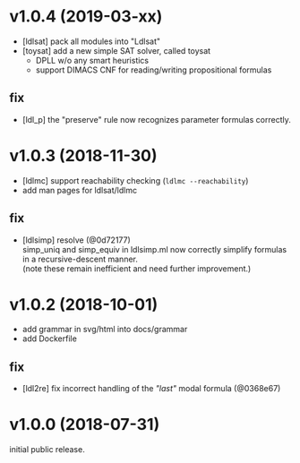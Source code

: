 # v1.0.4 (2019-03-xx)

- [ldlsat] pack all modules into "Ldlsat"
- [toysat] add a new simple SAT solver, called toysat
  - DPLL w/o any smart heuristics
  - support DIMACS CNF for reading/writing propositional formulas

## fix
- [ldl_p] the "preserve" rule now recognizes parameter formulas correctly.

# v1.0.3 (2018-11-30)

- [ldlmc] support reachability checking (`ldlmc --reachability`)
- add man pages for ldlsat/ldlmc

## fix
- [ldlsimp] resolve (@0d72177)  
  simp\_uniq and simp\_equiv in ldlsimp.ml now correctly simplify formulas
  in a recursive-descent manner.  
  (note these remain inefficient and need further improvement.)

# v1.0.2 (2018-10-01)

- add grammar in svg/html into docs/grammar
- add Dockerfile

## fix
- [ldl2re] fix incorrect handling of the _"last"_ modal formula (@0368e67)

# v1.0.0 (2018-07-31)

initial public release.

